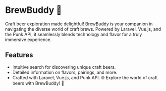 # BrewBuddy 🍻
Craft beer exploration made delightful! BrewBuddy is your companion in navigating the diverse world of craft brews. Powered by Laravel, Vue.js, and the Punk API, it seamlessly blends technology and flavor for a truly immersive experience.
## Features
- Intuitive search for discovering unique craft beers.
- Detailed information on flavors, pairings, and more.
- Crafted with Laravel, Vue.js, and Punk API.
🌐 Explore the world of craft beers with BrewBuddy! 🍺
